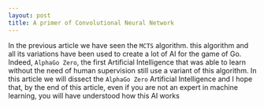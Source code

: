 ```yaml
---
layout: post
title: A primer of Convolutional Neural Network
---
```


In the previous article we have seen the `MCTS` algorithm. this algorithm and all its variations have been
used to create a lot of AI for the game of Go. Indeed, `AlphaGo Zero`, the first Artificial Intelligence that was able to learn without the need of human supervision still use a variant of this algorithm. In this article we will
dissect the `AlphaGo Zero` Artificial Intelligence and I hope that, by the end of this article, even if you are not
an expert in machine learning, you will have understood how this AI works